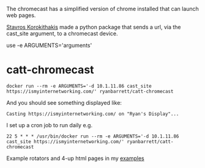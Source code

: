 The chromecast has a simplified version of chrome installed that can launch web pages. 

[Stavros Korokithakis](https://github.com/skorokithakis/catt) made a python package that sends a url, via the cast_site argument, to a chromecast device.

use -e ARGUMENTS='arguments' 


# catt-chromecast

```
docker run --rm -e ARGUMENTS='-d 10.1.11.86 cast_site https://ismyinternetworking.com/' ryanbarrett/catt-chromecast
```

And you should see something displayed like:
```
Casting https://ismyinternetworking.com/ on "Ryan's Display"...
```
 
 
I set up a cron job to run daily e.g.
```
22 5 * * * /usr/bin/docker run --rm -e ARGUMENTS='-d 10.1.11.86 cast_site https://ismyinternetworking.com/' ryanbarrett/catt-chromecast
```


Example rotators and 4-up html pages in my [examples](https://bitbucket.org/ryan_barrett/catt-chromecast/src/master/examples/)
